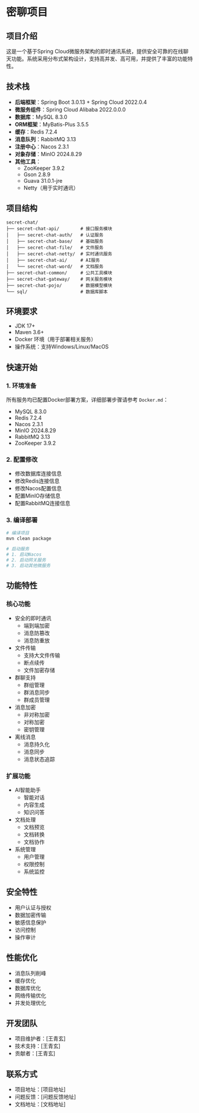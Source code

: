 # 密聊项目

## 项目介绍
这是一个基于Spring Cloud微服务架构的即时通讯系统，提供安全可靠的在线聊天功能。系统采用分布式架构设计，支持高并发、高可用，并提供了丰富的功能特性。

## 技术栈
- **后端框架**：Spring Boot 3.0.13 + Spring Cloud 2022.0.4
- **微服务组件**：Spring Cloud Alibaba 2022.0.0.0
- **数据库**：MySQL 8.3.0
- **ORM框架**：MyBatis-Plus 3.5.5
- **缓存**：Redis 7.2.4
- **消息队列**：RabbitMQ 3.13
- **注册中心**：Nacos 2.3.1
- **对象存储**：MinIO 2024.8.29
- **其他工具**：
  - ZooKeeper 3.9.2
  - Gson 2.8.9
  - Guava 31.0.1-jre
  - Netty（用于实时通讯）

## 项目结构
```
secret-chat/
├── secret-chat-api/        # 接口服务模块
│   ├── secret-chat-auth/   # 认证服务
│   ├── secret-chat-base/   # 基础服务
│   ├── secret-chat-file/   # 文件服务
│   ├── secret-chat-netty/  # 实时通讯服务
│   ├── secret-chat-ai/     # AI服务
│   └── secret-chat-word/   # 文档服务
├── secret-chat-common/     # 公共工具模块
├── secret-chat-gateway/    # 网关服务模块
├── secret-chat-pojo/       # 数据模型模块
└── sql/                    # 数据库脚本
```

## 环境要求
- JDK 17+
- Maven 3.6+
- Docker 环境（用于部署相关服务）
- 操作系统：支持Windows/Linux/MacOS

## 快速开始

### 1. 环境准备
所有服务均已配置Docker部署方案，详细部署步骤请参考 `Docker.md`：
- MySQL 8.3.0
- Redis 7.2.4
- Nacos 2.3.1
- MinIO 2024.8.29
- RabbitMQ 3.13
- ZooKeeper 3.9.2

### 2. 配置修改
- 修改数据库连接信息
- 修改Redis连接信息
- 修改Nacos配置信息
- 配置MinIO存储信息
- 配置RabbitMQ连接信息

### 3. 编译部署
```bash
# 编译项目
mvn clean package

# 启动服务
# 1. 启动Nacos
# 2. 启动网关服务
# 3. 启动其他微服务
```

## 功能特性

### 核心功能
- 安全的即时通讯
  - 端到端加密
  - 消息防篡改
  - 消息防重放
- 文件传输
  - 支持大文件传输
  - 断点续传
  - 文件加密存储
- 群聊支持
  - 群组管理
  - 群消息同步
  - 群成员管理
- 消息加密
  - 非对称加密
  - 对称加密
  - 密钥管理
- 离线消息
  - 消息持久化
  - 消息同步
  - 消息状态追踪

### 扩展功能
- AI智能助手
  - 智能对话
  - 内容生成
  - 知识问答
- 文档处理
  - 文档预览
  - 文档转换
  - 文档协作
- 系统管理
  - 用户管理
  - 权限控制
  - 系统监控

## 安全特性
- 用户认证与授权
- 数据加密传输
- 敏感信息保护
- 访问控制
- 操作审计

## 性能优化
- 消息队列削峰
- 缓存优化
- 数据库优化
- 网络传输优化
- 并发处理优化

## 开发团队
- 项目维护者：[王青玄]
- 技术支持：[王青玄]
- 贡献者：[王青玄]

## 联系方式
- 项目地址：[项目地址]
- 问题反馈：[问题反馈地址]
- 文档地址：[文档地址]